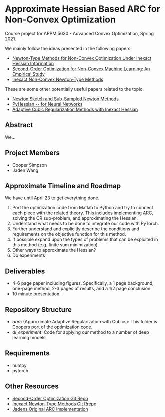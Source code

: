 # Approximate Hessian Based ARC for Non-Convex Optimization
Course project for APPM 5630 - Advanced Convex Optimization, Spring 2021.

We mainly follow the ideas presented in the following papers:
- [Newton-Type Methods for Non-Convex Optimization Under Inexact Hessian Information](https://arxiv.org/abs/1708.07164)
- [Second-Order Optimization for Non-Convex Machine Learning: An Empirical Study](https://arxiv.org/abs/1708.07827)
- [Inexact Non-Convex Newton-Type Methods](https://arxiv.org/abs/1802.06925)

These are some other potentially useful papers related to the topic.
- [Newton Sketch and Sub-Sampled Newton Methods](https://arxiv.org/abs/1705.06211)
- [PyHessian -- for Neural Networks](https://arxiv.org/abs/1912.07145)
- [Adaptive Cubic Regularization Methods with Inexact Hessian](https://arxiv.org/abs/1808.06239)

## Abstract
We...

## Project Members
- Cooper Simpson
- Jaden Wang

## Approximate Timeline and Roadmap
We have until April 23 to get everything done.

1. Port the optimization code from Matlab to Python and try to connect each piece with the related theory. This includes implementing ARC, solving the CR sub-problem, and approximating the Hessian.
2. Understand what needs to be done to integrate our code with PyTorch.
3. Further understand and explicitly describe the conditions and requirements on the objective function for this method.
4. If possible expand upon the types of problems that can be exploited in this method (e.g. finite sum minimization).
5. Other ways to approximate the Hessian?
6. Do experiments

## Deliverables
- 4-6 page paper including figures. Specifically, a 1 page background, one-page method, 2-3 pages of results, and a 1/2 page conclusion.
- 10 minute presentation.

## Repository Structure
- *aarc* (Approximate Adaptive Regularization with Cubics): This folder is Coopers port of the optimization code.
- *dl_experiment*: Code for applying our method to a number of deep learning models.

## Requirements
- numpy
- pytorch

## Other Resources
- [Second-Order Optimization Git Repo](https://github.com/git-xp/Non-Convex-Newton)
- [Inexact Newton-Type Methods Git Rrepo](https://github.com/yaozhewei/Inexact_Newton_Method)
- [Jadens Original ARC Implementation](https://github.com/tholdem/MatrixMultiplication/blob/master/CubicRegularization/cubicReg.m)
